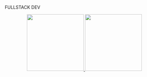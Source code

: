 
FULLSTACK DEV

<div align="center">
  <a href="https://github.com/EduardoLovo">
  <img height="180em" src="https://github-readme-stats.vercel.app/api?username=eduardolovo&show_icons=true&theme=merko&include_all_commits=true&count_private=true"/>
  <img height="180em" src="https://github-readme-stats.vercel.app/api/top-langs/?username=eduardolovo&layout=compact&langs_count=7&theme=merko"/>
    
  
    
 
</div>

  
